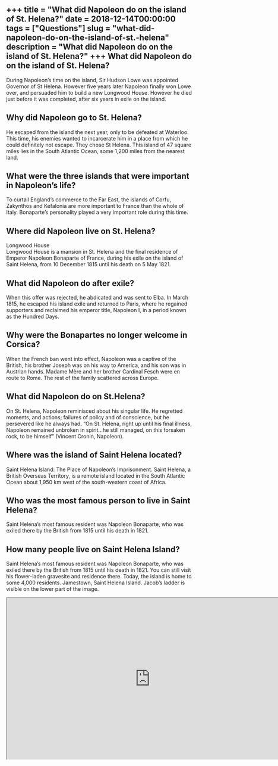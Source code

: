 +++
title = "What did Napoleon do on the island of St. Helena?"
date = 2018-12-14T00:00:00
tags = ["Questions"]
slug = "what-did-napoleon-do-on-the-island-of-st.-helena"
description = "What did Napoleon do on the island of St. Helena?"
+++
What did Napoleon do on the island of St. Helena?
-------------------------------------------------

During Napoleon’s time on the island, Sir Hudson Lowe was appointed Governor of St Helena. However five years later Napoleon finally won Lowe over, and persuaded him to build a new Longwood House. However he died just before it was completed, after six years in exile on the island.

Why did Napoleon go to St. Helena?
----------------------------------

He escaped from the island the next year, only to be defeated at Waterloo. This time, his enemies wanted to incarcerate him in a place from which he could definitely not escape. They chose St Helena. This island of 47 square miles lies in the South Atlantic Ocean, some 1,200 miles from the nearest land.

What were the three islands that were important in Napoleon’s life?
-------------------------------------------------------------------

To curtail England’s commerce to the Far East, the islands of Corfu, Zakynthos and Kefalonia are more important to France than the whole of Italy. Bonaparte’s personality played a very important role during this time.

Where did Napoleon live on St. Helena?
--------------------------------------

Longwood House  
Longwood House is a mansion in St. Helena and the final residence of Emperor Napoleon Bonaparte of France, during his exile on the island of Saint Helena, from 10 December 1815 until his death on 5 May 1821.

What did Napoleon do after exile?
---------------------------------

When this offer was rejected, he abdicated and was sent to Elba. In March 1815, he escaped his island exile and returned to Paris, where he regained supporters and reclaimed his emperor title, Napoleon I, in a period known as the Hundred Days.

Why were the Bonapartes no longer welcome in Corsica?
-----------------------------------------------------

When the French ban went into effect, Napoleon was a captive of the British, his brother Joseph was on his way to America, and his son was in Austrian hands. Madame Mère and her brother Cardinal Fesch were en route to Rome. The rest of the family scattered across Europe.

What did Napoleon do on St.Helena?
----------------------------------

On St. Helena, Napoleon reminisced about his singular life. He regretted moments, and actions; failures of policy and of conscience, but he persevered like he always had. “On St. Helena, right up until his final illness, Napoleon remained unbroken in spirit…he still managed, on this forsaken rock, to be himself” (Vincent Cronin, Napoleon).

Where was the island of Saint Helena located?
---------------------------------------------

Saint Helena Island: The Place of Napoleon’s Imprisonment. Saint Helena, a British Overseas Territory, is a remote island located in the South Atlantic Ocean about 1,950 km west of the south-western coast of Africa.

Who was the most famous person to live in Saint Helena?
-------------------------------------------------------

Saint Helena’s most famous resident was Napoleon Bonaparte, who was exiled there by the British from 1815 until his death in 1821.

How many people live on Saint Helena Island?
--------------------------------------------

Saint Helena’s most famous resident was Napoleon Bonaparte, who was exiled there by the British from 1815 until his death in 1821. You can still visit his flower-laden gravesite and residence there. Today, the island is home to some 4,000 residents. Jamestown, Saint Helena Island. Jacob’s ladder is visible on the lower part of the image.

<iframe allow="accelerometer; autoplay; clipboard-write; encrypted-media; gyroscope; picture-in-picture" allowfullscreen="" class="__youtube_prefs__  epyt-is-override  no-lazyload" data-no-lazy="1" data-origheight="433" data-origwidth="770" data-skipgform_ajax_framebjll="" height="433" id="_ytid_94342" loading="lazy" src="https://www.youtube.com/embed/rOe9GITRlyw?enablejsapi=1&autoplay=0&cc_load_policy=0&cc_lang_pref=&iv_load_policy=1&loop=0&modestbranding=0&rel=1&fs=1&playsinline=0&autohide=2&theme=dark&color=red&controls=1&" title="YouTube player" width="770"></iframe>